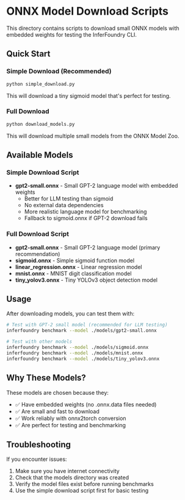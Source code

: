 # ONNX Model Download Scripts

This directory contains scripts to download small ONNX models with embedded weights for testing the InferFoundry CLI.

## Quick Start

### Simple Download (Recommended)
```bash
python simple_download.py
```

This will download a tiny sigmoid model that's perfect for testing.

### Full Download
```bash
python download_models.py
```

This will download multiple small models from the ONNX Model Zoo.

## Available Models

### Simple Download Script
- **gpt2-small.onnx** - Small GPT-2 language model with embedded weights
  - Better for LLM testing than sigmoid
  - No external data dependencies
  - More realistic language model for benchmarking
  - Fallback to sigmoid.onnx if GPT-2 download fails

### Full Download Script
- **gpt2-small.onnx** - Small GPT-2 language model (primary recommendation)
- **sigmoid.onnx** - Simple sigmoid function model
- **linear_regression.onnx** - Linear regression model
- **mnist.onnx** - MNIST digit classification model
- **tiny_yolov3.onnx** - Tiny YOLOv3 object detection model

## Usage

After downloading models, you can test them with:

```bash
# Test with GPT-2 small model (recommended for LLM testing)
inferfoundry benchmark --model ./models/gpt2-small.onnx

# Test with other models
inferfoundry benchmark --model ./models/sigmoid.onnx
inferfoundry benchmark --model ./models/mnist.onnx
inferfoundry benchmark --model ./models/tiny_yolov3.onnx
```

## Why These Models?

These models are chosen because they:
- ✅ Have embedded weights (no .onnx.data files needed)
- ✅ Are small and fast to download
- ✅ Work reliably with onnx2torch conversion
- ✅ Are perfect for testing and benchmarking

## Troubleshooting

If you encounter issues:
1. Make sure you have internet connectivity
2. Check that the models directory was created
3. Verify the model files exist before running benchmarks
4. Use the simple download script first for basic testing
